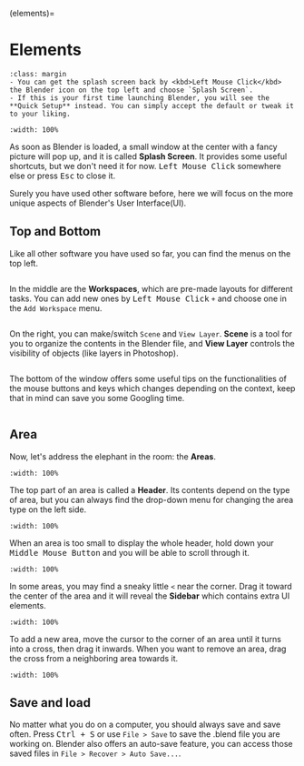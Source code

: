(elements)=
# Elements
```{tip} 
:class: margin
- You can get the splash screen back by <kbd>Left Mouse Click</kbd> the Blender icon on the top left and choose `Splash Screen`.
- If this is your first time launching Blender, you will see the **Quick Setup** instead. You can simply accept the default or tweak it to your liking.
```
```{figure} ../../assets/UI/splash.png
:width: 100%
```
As soon as Blender is loaded, a small window at the center with a fancy picture will pop up, and it is called **Splash Screen**. It provides some useful shortcuts, but we don't need it for now. <kbd>Left Mouse Click</kbd> somewhere else or press <kbd>Esc</kbd> to close it. 


Surely you have used other software before, here we will focus on the more unique aspects of Blender's User Interface(UI).

## Top and Bottom

Like all other software you have used so far, you can find the menus on the top left.

```{figure} ../../assets/UI/menu.png

```

In the middle are the **Workspaces**, which are pre-made layouts for different tasks. You can add new ones by <kbd>Left Mouse Click</kbd> `+` and choose one in the `Add Workspace` menu.
```{figure} ../../assets/UI/workspace.png

```

On the right, you can make/switch `Scene` and `View Layer`. **Scene** is a tool for you to organize the contents in the Blender file, and **View Layer** controls the visibility of objects (like layers in Photoshop).

```{figure} ../../assets/UI/scene.png

```

The bottom of the window offers some useful tips on the functionalities of the mouse buttons and keys which changes depending on the context, keep that in mind can save you some Googling time.

```{figure} ../../assets/UI/bottom_tips.png
```

## Area

Now, let's address the elephant in the room: the **Areas**.

```{figure} ../../assets/UI/areas.png
:width: 100%
```

The top part of an area is called a **Header**. Its contents depend on the type of area, but you can always find the drop-down menu for changing the area type on the left side.

```{figure} ../../assets/UI/header.gif
:width: 100%
```

When an area is too small to display the whole header, hold down your <kbd>Middle Mouse Button</kbd> and you will be able to scroll through it.

```{figure} ../../assets/UI/header_scroll.gif
:width: 100%
```

In some areas, you may find a sneaky little `<` near the corner. Drag it toward the center of the area and it will reveal the **Sidebar** which contains extra UI elements.

```{figure} ../../assets/UI/sneaky_arrow.gif
:width: 100%
```

To add a new area, move the cursor to the corner of an area until it turns into a cross, then drag it inwards. When you want to remove an area, drag the cross from a neighboring area towards it.

```{figure} ../../assets/UI/add_remove_area.gif
:width: 100%
```

## Save and load
No matter what you do on a computer, you should always save and save often. Press <kbd>Ctrl + S</kbd> or use `File > Save` to save the .blend file you are working on. Blender also offers an auto-save feature, you can access those saved files in `File > Recover > Auto Save...`.